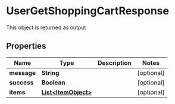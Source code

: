 

# UserGetShoppingCartResponse

This object is returned as output
## Properties

Name | Type | Description | Notes
------------ | ------------- | ------------- | -------------
**message** | **String** |  |  [optional]
**success** | **Boolean** |  |  [optional]
**items** | [**List&lt;ItemObject&gt;**](ItemObject.md) |  |  [optional]



